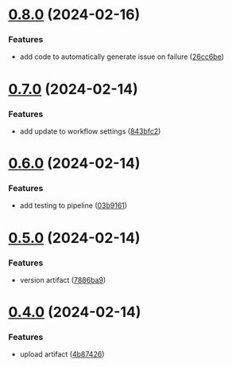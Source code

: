 # [0.8.0](https://github.com/rumath/greetings-ci/compare/v0.7.0...v0.8.0) (2024-02-16)


### Features

* add code to automatically generate issue on failure ([26cc6be](https://github.com/rumath/greetings-ci/commit/26cc6bebd8bd4af06c93fa7897785693599f3605))



# [0.7.0](https://github.com/rumath/greetings-ci/compare/v0.6.0...v0.7.0) (2024-02-14)


### Features

* add update to workflow settings ([843bfc2](https://github.com/rumath/greetings-ci/commit/843bfc2d30ea99c723fca53187a0546b2d4f234e))



# [0.6.0](https://github.com/rumath/greetings-ci/compare/v0.5.0...v0.6.0) (2024-02-14)


### Features

* add testing to pipeline ([03b9161](https://github.com/rumath/greetings-ci/commit/03b916103ccc5349c148e1f8751040c33f498107))



# [0.5.0](https://github.com/rumath/greetings-ci/compare/v0.4.0...v0.5.0) (2024-02-14)


### Features

* version artifact ([7886ba9](https://github.com/rumath/greetings-ci/commit/7886ba9225ce7c72e93d7c473315d1f38cc0afa1))



# [0.4.0](https://github.com/rumath/greetings-ci/compare/v0.3.0...v0.4.0) (2024-02-14)


### Features

* upload artifact ([4b87426](https://github.com/rumath/greetings-ci/commit/4b874266df3314c62012602bf4e9f86b284e9b30))



